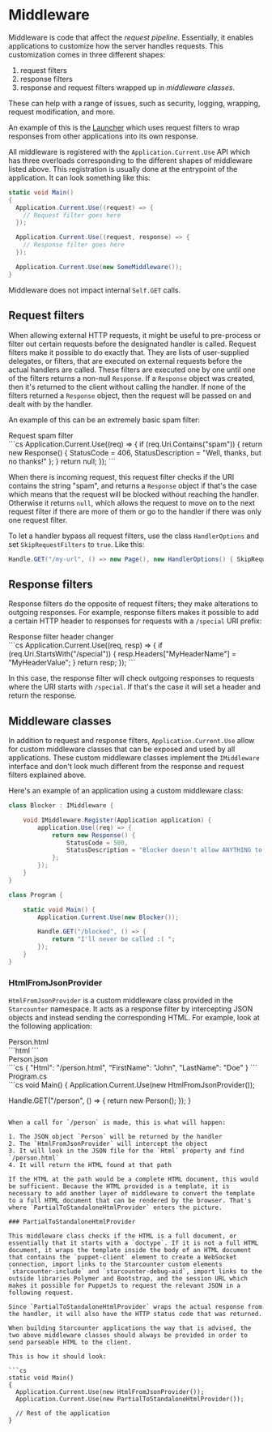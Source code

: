 # Middleware

Middleware is code that affect the *request pipeline*. Essentially, it enables applications to customize how the server handles requests. This customization comes in three different shapes:

1. request filters
2. response filters
3. response and request filters wrapped up in *middleware classes*.

These can help with a range of issues, such as security, logging, wrapping, request modification, and more.

An example of this is the [Launcher](https://github.com/StarcounterPrefabs/Launcher) which uses request filters to wrap responses from other applications into its own response.

All middleware is registered with the `Application.Current.Use` API which has three overloads corresponding to the different shapes of middleware listed above. This registration is usually done at the entrypoint of the application. It can look something like this:

```cs
static void Main()
{
  Application.Current.Use((request) => {
    // Request filter goes here
  });

  Application.Current.Use((request, response) => {
    // Response filter goes here
  });

  Application.Current.Use(new SomeMiddleware());
}
```

Middleware does not impact internal `Self.GET` calls.

## Request filters

When allowing external HTTP requests, it might be useful to pre-process or filter out certain requests before the designated handler is called. Request filters make it possible to do exactly that. They are lists of user-supplied delegates, or filters, that are executed on external requests before the actual handlers are called. These filters are executed one by one until one of the filters returns a non-null `Response`. If a `Response` object was created, then it's returned to the client without calling the handler. If none of the filters returned a `Response` object, then the request will be passed on and dealt with by the handler.

An example of this can be an extremely basic spam filter:

<div class="code-name code-title">Request spam filter</div>
```cs
Application.Current.Use((req) => {
    if (req.Uri.Contains("spam")) {
        return new Response() {
            StatusCode = 406,
            StatusDescription = "Well, thanks, but no thanks!"
        };
    }
    return null;
});
```

When there is incoming request, this request filter checks if the URI contains the string "spam", and returns a `Response` object if that's the case which means that the request will be blocked without reaching the handler. Otherwise it returns `null`, which allows the request to move on to the next request filter if there are more of them or go to the handler if there was only one request filter.

To let a handler bypass all request filters, use the class `HandlerOptions` and set `SkipRequestFilters` to `true`. Like this:

```cs
Handle.GET("/my-url", () => new Page(), new HandlerOptions() { SkipRequestFilters = true });
```

## Response filters

Response filters do the opposite of request filters; they make alterations to outgoing responses. For example, response filters makes it possible to add a certain HTTP header to responses for requests with a `/special` URI prefix:

<div class="code-name code-title">Response filter header changer</div>
```cs
Application.Current.Use((req, resp) => {
    if (req.Uri.StartsWith("/special")) {
        resp.Headers["MyHeaderName"] = "MyHeaderValue";
    }
    return resp;
});
```

In this case, the response filter will check outgoing responses to requests where the URI starts with `/special`. If that's the case it will set a header and return the response.

## Middleware classes

In addition to request and response filters, `Application.Current.Use` allow for custom middleware classes that can be exposed and used by all applications. These custom middleware classes implement the `IMiddleware` interface and don't look much different from the response and request filters explained above.

Here's an example of an application using a custom middleware class:
```cs
class Blocker : IMiddleware {

    void IMiddleware.Register(Application application) {
        application.Use((req) => {
            return new Response() {
                StatusCode = 500,
                StatusDescription = "Blocker doesn't allow ANYTHING to get through!"
            };
        });
    }
}

class Program {

    static void Main() {
        Application.Current.Use(new Blocker());

        Handle.GET("/blocked", () => {
            return "I'll never be called :( ";
        });
    }
}
```

### HtmlFromJsonProvider

`HtmlFromJsonProvider` is a custom middleware class provided in the `Starcounter` namespace. It acts as a response filter by intercepting JSON objects and instead sending the corresponding HTML. For example, look at the following application:

<div class="code-name">Person.html</div>
```html
<template>
    <template is="dom-bind">
        <h1>{{model.FirstName}}</h1>
        <h3>{{model.LastName}}</h3>
    </template>
</template>
```

<div class="code-name">Person.json</div>
```cs
{
  "Html": "/person.html",
  "FirstName": "John",
  "LastName": "Doe"
}
```

<div class="code-name">Program.cs</div>
```cs
void Main() {
  Application.Current.Use(new HtmlFromJsonProvider());

  Handle.GET("/person", () => {
    return new Person();
  });
}
```

When a call for `/person` is made, this is what will happen:

1. The JSON object `Person` will be returned by the handler
2. The `HtmlFromJsonProvider` will intercept the object
3. It will look in the JSON file for the `Html` property and find `/person.html`
4. It will return the HTML found at that path

If the HTML at the path would be a complete HTML document, this would be sufficient. Because the HTML provided is a template, it is necessary to add another layer of middleware to convert the template to a full HTML document that can be rendered by the browser. That's where `PartialToStandaloneHtmlProvider` enters the picture.

### PartialToStandaloneHtmlProvider

This middleware class checks if the HTML is a full document, or essentially that it starts with a `doctype`. If it is not a full HTML document, it wraps the template inside the body of an HTML document that contains the `puppet-client` element to create a WebSocket connection, import links to the Starcounter custom elements `starcounter-include` and `starcounter-debug-aid`, import links to the outside libraries Polymer and Bootstrap, and the session URL which makes it possible for PuppetJs to request the relevant JSON in a following request.

Since `PartialToStandaloneHtmlProvider` wraps the actual response from the handler, it will also have the HTTP status code that was returned.

When building Starcounter applications the way that is advised, the two above middleware classes should always be provided in order to send parseable HTML to the client.

This is how it should look:

```cs
static void Main()
{
  Application.Current.Use(new HtmlFromJsonProvider());
  Application.Current.Use(new PartialToStandaloneHtmlProvider());

  // Rest of the application
}

